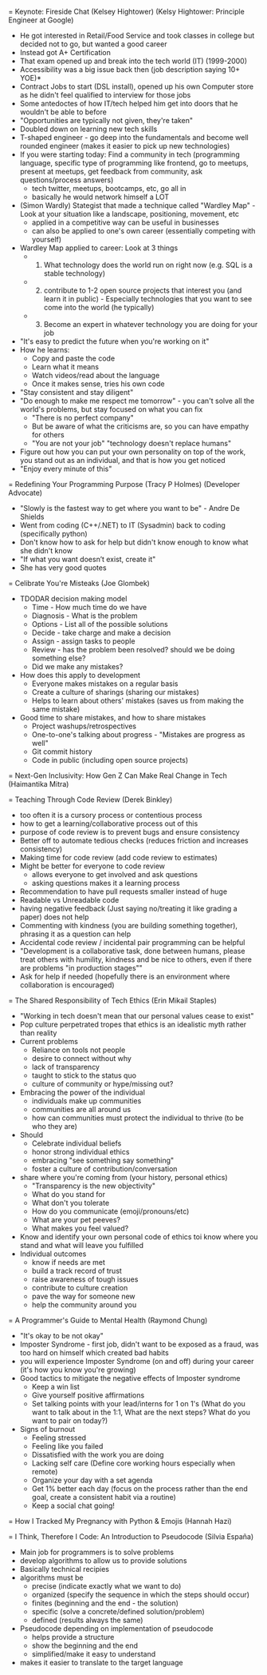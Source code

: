 = Keynote: Fireside Chat (Kelsey Hightower)
(Kelsy Hightower: Principle Engineer at Google)
- He got interested in Retail/Food Service and took classes in college but decided not to go, but wanted a good career
- Instead got A+ Certification
- That exam opened up and break into the tech world (IT) (1999-2000) 
- Accessibility was a big issue back then (job description saying 10+ YOE)*
- Contract Jobs to start (DSL install), opened up his own Computer store as he didn't feel qualified to interview for those jobs
- Some antedoctes of how IT/tech helped him get into doors that he wouldn't be able to before 
- "Opportunities are typically not given, they're taken"
- Doubled down on learning new tech skills
- T-shaped engineer - go deep into the fundamentals and become well rounded engineer (makes it easier to pick up new technologies)
- If you were starting today: Find a community in tech (programming language, specific type of programming like frontend, go to meetups, present at meetups, get feedback from community, ask questions/process answers) 
    - tech twitter, meetups, bootcamps, etc, go all in
    - basically he would network himself a LOT
- (Simon Wardly) Stategist that made a technique called "Wardley Map" - Look at your situation like a landscape, positioning, movement, etc
    - applied in a competitive way can be useful in businesses
    - can also be applied to one's own career (essentially competing with yourself)
- Wardley Map applied to career: Look at 3 things
    - 1. What technology does the world run on right now (e.g. SQL is a stable technology)
    - 2. contribute to 1-2 open source projects that interest you (and learn it in public) - Especially technologies that you want to see come into the world (he typically)
    - 3. Become an expert in whatever technology you are doing for your job
- "It's easy to predict the future when you're working on it"
- How he learns:
    - Copy and paste the code
    - Learn what it means
    - Watch videos/read about the language
    - Once it makes sense, tries his own code
- "Stay consistent and stay diligent"
- "Do enough to make me respect me tomorrow" - you can't solve all the world's problems, but stay focused on what you can fix
    - "There is no perfect company"
    - But be aware of what the criticisms are, so you can have empathy for others
    - "You are not your job" "technology doesn't replace humans" 
- Figure out how you can put your own personality on top of the work, you stand out as an individual, and that is how you get noticed 
- "Enjoy every minute of this"

= Redefining Your Programming Purpose (Tracy P Holmes)
(Developer Advocate)
- "Slowly is the fastest way to get where you want to be" - Andre De Shields
- Went from coding (C++/.NET) to IT (Sysadmin) back to coding (specifically python)
- Don't know how to ask for help but didn't know enough to know what she didn't know
- "If what you want doesn’t exist, create it"
- She has very good quotes

= Celibrate You're Misteaks (Joe Glombek)
- TDODAR decision making model
    - Time - How much time do we have
    - Diagnosis - What is the problem
    - Options - List all of the possible solutions
    - Decide - take charge and make a decision
    - Assign - assign tasks to people
    - Review - has the problem been resolved? should we be doing something else?
    - Did we make any mistakes?
- How does this apply to development
    - Everyone makes mistakes on a regular basis
    - Create a culture of sharings (sharing our mistakes)
    - Helps to learn about others' mistakes (saves us from making the same mistake)
- Good time to share mistakes, and how to share mistakes
    - Project washups/retrospectives
    - One-to-one's talking about progress - "Mistakes are progress as well"
    - Git commit history
    - Code in public (including open source projects)
    
= Next-Gen Inclusivity: How Gen Z Can Make Real Change in Tech (Haimantika Mitra)

= Teaching Through Code Review (Derek Binkley)
- too often it is a cursory process or contentious process
- how to get a learning/collaborative process out of this
- purpose of code review is to prevent bugs and ensure consistency
- Better off to automate tedious checks (reduces friction and increases consistency)
- Making time for code review (add code review to estimates)
- Might be better for everyone to code review
    - allows everyone to get involved and ask questions
    - asking questions makes it a learning process
- Recommendation to have pull requests smaller instead of huge
- Readable vs Unreadable code
- having negative feedback (Just saying no/treating it like grading a paper) does not help
- Commenting with kindness (you are building something together), phrasing it as a question can help
- Accidental code review / incidental pair programming can be helpful
- "Development is a collaborative task, done between humans, please treat others with humility, kindness and be nice to others, even if there are problems "in production stages""
- Ask for help if needed (hopefully there is an environment where collaboration is encouraged)

= The Shared Responsibility of Tech Ethics (Erin Mikail Staples)
- "Working in tech doesn't mean that our personal values cease to exist"
- Pop culture perpetrated tropes that ethics is an idealistic myth rather than reality
- Current problems
    - Reliance on tools not people
    - desire to connect without why
    - lack of transparency
    - taught to stick to the status quo
    - culture of community or hype/missing out?
- Embracing the power of the individual
    - individuals make up communities
    - communities are all around us
    - how can communities must protect the individual to thrive (to be who they are)
- Should
    - Celebrate individual beliefs
    - honor strong individual ethics
    - embracing "see something say something"
    - foster a culture of contribution/conversation
- share where you're coming from (your history, personal ethics)
    - "Transparency is the new objectivity"
    - What do you stand for
    - What don't you tolerate
    - How do you communicate (emoji/pronouns/etc)
    - What are your pet peeves?
    - What makes you feel valued?
- Know and identify your own personal code of ethics toi know where you stand and what will leave you fulfilled
- Individual outcomes
    - know if needs are met
    - build a track record of trust
    - raise awareness of tough issues
    - contribute to culture creation
    - pave the way for someone new
    - help the community around you

= A Programmer's Guide to Mental Health (Raymond Chung)
- "It's okay to be not okay"
- Imposter Syndrome - first job, didn't want to be exposed as a fraud, was too hard on himself which created bad habits
- you will experience Imposter Syndrome (on and off) during your career (it's how you know you're growing)
- Good tactics to mitigate the negative effects of Imposter syndrome
    - Keep a win list
    - Give yourself positive affirmations
    - Set talking points with your lead/interns for 1 on 1's (What do you want to talk about in the 1:1, What are the next steps? What do you want to pair on today?)
- Signs of burnout
    - Feeling stressed 
    - Feeling like you failed
    - Dissatisfied with the work you are doing
    - Lacking self care (Define core working hours especially when remote)
    - Organize your day with a set agenda
    - Get 1% better each day (focus on the process rather than the end goal, create a consistent habit via a routine)
    - Keep a social chat going!

= How I Tracked My Pregnancy with Python & Emojis (Hannah Hazi)

= I Think, Therefore I Code: An Introduction to Pseudocode (Silvia España)
- Main job for programmers is to solve problems
- develop algorithms to allow us to provide solutions
- Basically technical recipies
- algorithms must be
    - precise (indicate exactly what we want to do)
    - organized (specify the sequence in which the steps should occur)
    - finites (beginning and the end - the solution)
    - specific (solve a concrete/defined solution/problem)
    - defined (results always the same)
- Pseudocode depending on implementation of pseudocode
    - helps provide a structure
    - show the beginning and the end
    - simplified/make it easy to understand
- makes it easier to translate to the target language







